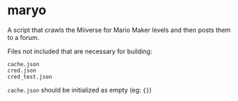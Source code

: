 # maryo

A script that crawls the Miiverse for Mario Maker levels and then posts them to a forum.

Files not included that are necessary for building:

```
cache.json
cred.json
cred_test.json
```

`cache.json` should be initialized as empty (eg: `{}`)
